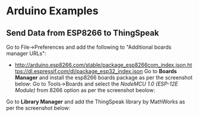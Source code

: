 # Arduino Examples

## Send Data from ESP8266 to ThingSpeak
Go to File->Preferences and add the following to "Additional boards manager URLs":
- http://arduino.esp8266.com/stable/package_esp8266com_index.json,https://dl.espressif.com/dl/package_esp32_index.json
Go to **Boards Manager** and install the esp8266 boards package as per the screenshot below:
Go to Tools->Boards and select the *NodeMCU 1.0 (ESP-12E Module)* from 8266 option as per the screenshot beolow:

Go to **Library Manager** and add the ThingSpeak library by MathWorks as per the screenshot below:


